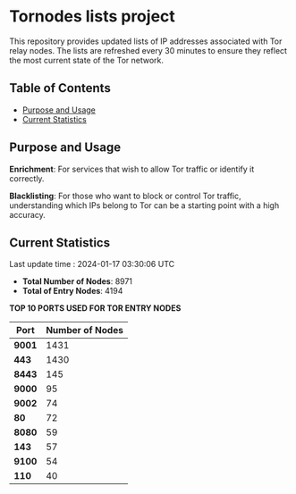 # Tornodes lists project

This repository provides updated lists of IP addresses associated with Tor relay nodes. The lists are refreshed every 30 minutes to ensure they reflect the most current state of the Tor network.

## Table of Contents

- [Purpose and Usage](#purpose-and-usage)
- [Current Statistics](#current-statistics)


## Purpose and Usage

**Enrichment**: For services that wish to allow Tor traffic or identify it correctly.

**Blacklisting**: For those who want to block or control Tor traffic, understanding which IPs belong to Tor can be a starting point with a high accuracy.

## Current Statistics

Last update time : 2024-01-17 03:30:06 UTC

- **Total Number of Nodes**: 8971
- **Total of Entry Nodes**: 4194

**TOP 10 PORTS USED FOR TOR ENTRY NODES**

| **Port** | **Number of Nodes** |
|------|-----------------|
| **9001**   | 1431  |
| **443**   | 1430  |
| **8443**   | 145  |
| **9000**   | 95  |
| **9002**   | 74  |
| **80**   | 72  |
| **8080**   | 59  |
| **143**   | 57  |
| **9100**   | 54  |
| **110**   | 40  |

